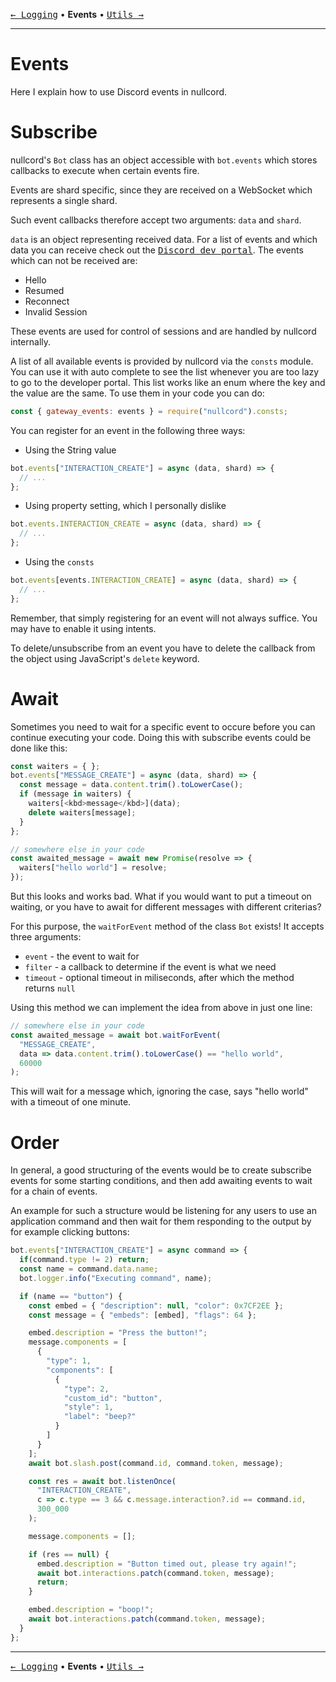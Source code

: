 [<kbd>← Logging</kbd>](02_logging.md)
• **Events** •
[<kbd>Utils →</kbd>](04_api.md)

---

# Events
Here I explain how to use
Discord events in nullcord.

# Subscribe
nullcord's `Bot` class has an object
accessible with `bot.events` which stores callbacks
to execute when certain events fire.

Events are shard specific, since they are received on
a WebSocket which represents a single shard.

Such event callbacks therefore accept two arguments:
`data` and `shard`.

`data` is an object representing received data.
For a list of events and which data you can receive
check out the [<kbd>Discord dev portal</kbd>](https://discord.com/developers/docs/topics/gateway-events).
The events which can not be received are:
* Hello
* Resumed
* Reconnect
* Invalid Session

These events are used for control of sessions
and are handled by nullcord internally.

A list of all available events is provided by nullcord via the
`consts` module. You can use it with auto complete to see the
list whenever you are too lazy to go to the developer portal.
This list works like an enum where the key and the value are
the same. To use them in your code you can do:
```js
const { gateway_events: events } = require("nullcord").consts;
```

You can register for an event in the following three ways:
* Using the String value
```js
bot.events["INTERACTION_CREATE"] = async (data, shard) => {
  // ...
};
```
* Using property setting, which I personally dislike
```js
bot.events.INTERACTION_CREATE = async (data, shard) => {
  // ...
};
```
* Using the `consts`
```js
bot.events[events.INTERACTION_CREATE] = async (data, shard) => {
  // ...
};
```

Remember, that simply registering for an event
will not always suffice. You may have to enable
it using intents.

To delete/unsubscribe from an event you have to delete
the callback from the object using JavaScript's `delete` keyword.

# Await
Sometimes you need to wait for a specific event to occure before
you can continue executing your code. Doing this with subscribe
events could be done like this:
```js
const waiters = { };
bot.events["MESSAGE_CREATE"] = async (data, shard) => {
  const message = data.content.trim().toLowerCase();
  if (message in waiters) {
    waiters[<kbd>message</kbd>](data);
    delete waiters[message];
  }
};

// somewhere else in your code
const awaited_message = await new Promise(resolve => {
  waiters["hello world"] = resolve;
});

```

But this looks and works bad. What if you would want to put a timeout
on waiting, or you have to await for different messages with different
criterias?

For this purpose, the `waitForEvent` method of the class `Bot` exists!
It accepts three arguments:
* `event` - the event to wait for
* `filter` - a callback to determine if the event is what we need
* `timeout` - optional timeout in miliseconds, after which the
method returns `null`

Using this method we can implement the idea from above in just one line:
```js
// somewhere else in your code
const awaited_message = await bot.waitForEvent(
  "MESSAGE_CREATE",
  data => data.content.trim().toLowerCase() == "hello world",
  60000
);
```
This will wait for a message which, ignoring the case,
says "hello world" with a timeout of one minute.

# Order
In general, a good structuring of the events would be
to create subscribe events for some starting conditions,
and then add awaiting events to wait for a chain of events.

An example for such a structure would be listening for
any users to use an application command and then wait
for them responding to the output by for example clicking
buttons:
```js
bot.events["INTERACTION_CREATE"] = async command => {
  if(command.type != 2) return;
  const name = command.data.name;
  bot.logger.info("Executing command", name);

  if (name == "button") {
    const embed = { "description": null, "color": 0x7CF2EE };
    const message = { "embeds": [embed], "flags": 64 };

    embed.description = "Press the button!";
    message.components = [
      {
        "type": 1,
        "components": [
          {
            "type": 2,
            "custom_id": "button",
            "style": 1,
            "label": "beep?"
          }
        ]
      }
    ];
    await bot.slash.post(command.id, command.token, message);

    const res = await bot.listenOnce(
      "INTERACTION_CREATE",
      c => c.type == 3 && c.message.interaction?.id == command.id,
      300_000
    );

    message.components = [];

    if (res == null) {
      embed.description = "Button timed out, please try again!";
      await bot.interactions.patch(command.token, message);
      return;
    }

    embed.description = "boop!";
    await bot.interactions.patch(command.token, message);
  }
};
```

---

[<kbd>← Logging</kbd>](02_logging.md)
• **Events** •
[<kbd>Utils →</kbd>](04_api.md)
